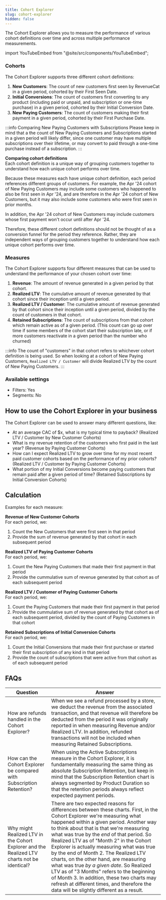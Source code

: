 ```yaml
---
title: Cohort Explorer
slug: cohort-explorer
hidden: false
---
```


The Cohort Explorer allows you to measure the performance of various cohort definitions over time and across multiple performance measurements.

import YouTubeEmbed from "@site/src/components/YouTubeEmbed";

<YouTubeEmbed videoId="wXfWtif_G6A" title="Cohort Explorer" />

### Cohorts

The Cohort Explorer supports three different cohort definitions:

1. **New Customers**: The count of new customers first seen by RevenueCat in a given period, cohorted by their First Seen Date.
2. **Initial Conversions**: The count of customers first converting to any product (including paid or unpaid, and subscription or one-time purchase) in a given period, cohorted by their Initial Conversion Date.
3. **New Paying Customers**: The count of customers making their first payment in a given period, cohorted by their First Purchase Date.

:::info Comparing New Paying Customers with Subscriptions
Please keep in mind that a the count of New Paying Customers and Subscriptions started in a given period will likely differ, since one customer may have multiple subscriptions over their lifetime, or may convert to paid through a one-time purchase instead of a subscription.
:::

**Comparing cohort definitions**\
Each cohort definition is a unique way of grouping customers together to understand how each unique cohort performs over time.

Because these measures each have unique cohort definition, each period references different groups of customers. For example, the Apr '24 cohort of New Paying Customers may include some customers who happened to also be first seen in Apr '24, and are therefore in the Apr '24 cohort of New Customers, but it may also include some customers who were first seen in prior months.

In addition, the Apr '24 cohort of New Customers may include customers whose first payment won't occur until after Apr '24.

Therefore, these different cohort definitions should not be thought of as a conversion funnel for the period they reference. Rather, they are independent ways of grouping customers together to understand how each unique cohort performs over time.

### Measures

The Cohort Explorer supports four different measures that can be used to understand the performance of your chosen cohort over time:

1. **Revenue**: The amount of revenue generated in a given period by that cohort.
2. **Realized LTV**: The cumulative amount of revenue generated by that cohort since their inception until a given period.
3. **Realized LTV / Customer**: The cumulative amount of revenue generated by that cohort since their inception until a given period, divided by the count of customers in that cohort.
4. **Retained Subscriptions**: The count of subscriptions from that cohort which remain active as of a given period. (This count can go up over time if some members of the cohort start their subscription late, or if more customers reactivate in a given period than the number who churned)

:::info
The count of "customers" in that cohort refers to whichever cohort definition is being used. So when looking at a cohort of New Paying Customers, `Realized LTV / Customer` will divide Realized LTV by the count of New Paying Customers.
:::

### Available settings

- Filters: Yes
- Segments: No

## How to use the Cohort Explorer in your business

The Cohort Explorer can be used to answer many different questions, like:

- At an average CAC of $x, what is my typical time to payback? (Realized LTV / Customer by New Customer Cohorts)
- What is my revenue retention of the customers who first paid in the last year? (Revenue by Paying Customer Cohorts)
- How can I expect Realized LTV to grow over time for my most recent paid customer cohorts based on the performance of my prior cohorts? (Realized LTV / Customer by Paying Customer Cohorts)
- What portion of my Initial Conversions become paying customers that remain paid after a given period of time? (Retained Subscriptions by Initial Conversion Cohorts)

## Calculation

Examples for each measure:

**Revenue of New Customer Cohorts**\
For each period, we:

1. Count the New Customers that were first seen in that period
2. Provide the sum of revenue generated by that cohort in each subsequent period

**Realized LTV of Paying Customer Cohorts**\
For each period, we:

1. Count the New Paying Customers that made their first payment in that period
2. Provide the cummulative sum of revenue generated by that cohort as of each subsequent period

**Realized LTV / Customer of Paying Customer Cohorts**\
For each period, we:

1. Count the Paying Customers that made their first payment in that period
2. Provide the cummulative sum of revenue generated by that cohort as of each subsequent period, divided by the count of Paying Customers in that cohort

**Retained Subscriptions of Initial Conversion Cohorts**\
For each period, we:

1. Count the Initial Conversions that made their first purchase or started their first subscription of any kind in that period
2. Provide the count of subscriptions that were active from that cohort as of each subsequent period

## FAQs

| Question                                                                                    | Answer                                                                                                                                                                                                                                                                                                                                                                                                                                                                                                                                                                                                                                                                    |
| ------------------------------------------------------------------------------------------- | ------------------------------------------------------------------------------------------------------------------------------------------------------------------------------------------------------------------------------------------------------------------------------------------------------------------------------------------------------------------------------------------------------------------------------------------------------------------------------------------------------------------------------------------------------------------------------------------------------------------------------------------------------------------------- |
| How are refunds handled in the Cohort Explorer?                                             | When we see a refund processed by a store, we deduct the revenue from the associated transaction, and that revenue will therefore be deducted from the period it was originally reported in when measuring Revenue and/or Realized LTV. In addition, refunded transactions will not be included when measuring Retained Subscriptions.                                                                                                                                                                                                                                                                                                                                    |
| How can the Cohort Explorer be compared with Subscription Retention?                        | When using the Active Subscriptions measure in the Cohort Explorer, it is fundamentally measuring the same thing as absolute Subscription Retention, but keep in mind that the Subscription Retention chart is always segmented by Product Duration so that the retention periods always reflect expected payment periods.                                                                                                                                                                                                                                                                                                                                                |
| Why might Realized LTV in the Cohort Explorer and the Realized LTV charts not be identical? | There are two expected reasons for differences between these charts. First, in the Cohort Explorer we're measuring what happened within a given period. Another way to think about that is that we're measuring what was true by the _end_ of that period. So Realized LTV as of "Month 2" in the Cohort Explorer is actually measuring what was true by the end of Month 2. The Realized LTV charts, on the other hand, are measuring what was true _by a given date_. So Realized LTV as of "3 Months" refers to the beginning of Month 3. In addition, these two charts may refresh at different times, and therefore the data will be slightly different as a result. |
